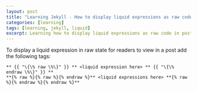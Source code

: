 ```yaml
---
layout: post
title: "Learning Jekyll - How to display liquid expressions as raw code in posts"
categories: [learning]
tags: [learning, jekyll, liquid]
excerpt: Learning how to display liquid expressions as raw code in posts
---
```


To display a liquid expression in raw state for readers to view in a post add the following tags:

```
** {{ "\{\% raw \%\}" }} ** <liquid expression here> ** {{ "\{\% endraw \%\}" }} **
**{% raw %}{% raw %}{% endraw %}** <liquid expressions here> **{% raw %}{% endraw %}{% endraw %}**
```